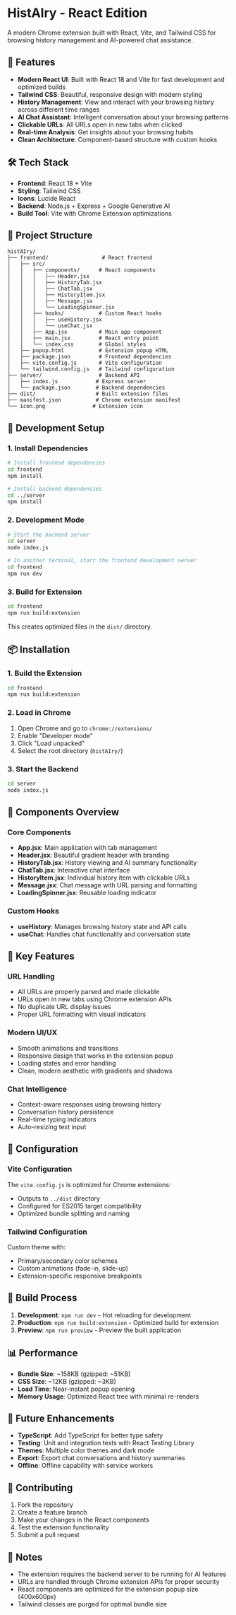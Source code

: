 # HistAIry - React Edition

A modern Chrome extension built with React, Vite, and Tailwind CSS for browsing history management and AI-powered chat assistance.

## 🎯 Features

- **Modern React UI**: Built with React 18 and Vite for fast development and optimized builds
- **Tailwind CSS**: Beautiful, responsive design with modern styling
- **History Management**: View and interact with your browsing history across different time ranges
- **AI Chat Assistant**: Intelligent conversation about your browsing patterns
- **Clickable URLs**: All URLs open in new tabs when clicked
- **Real-time Analysis**: Get insights about your browsing habits
- **Clean Architecture**: Component-based structure with custom hooks

## 🛠️ Tech Stack

- **Frontend**: React 18 + Vite
- **Styling**: Tailwind CSS
- **Icons**: Lucide React
- **Backend**: Node.js + Express + Google Generative AI
- **Build Tool**: Vite with Chrome Extension optimizations

## 📁 Project Structure

```
histAIry/
├── frontend/                 # React frontend
│   ├── src/
│   │   ├── components/      # React components
│   │   │   ├── Header.jsx
│   │   │   ├── HistoryTab.jsx
│   │   │   ├── ChatTab.jsx
│   │   │   ├── HistoryItem.jsx
│   │   │   ├── Message.jsx
│   │   │   └── LoadingSpinner.jsx
│   │   ├── hooks/           # Custom React hooks
│   │   │   ├── useHistory.jsx
│   │   │   └── useChat.jsx
│   │   ├── App.jsx          # Main app component
│   │   ├── main.jsx         # React entry point
│   │   └── index.css        # Global styles
│   ├── popup.html           # Extension popup HTML
│   ├── package.json         # Frontend dependencies
│   ├── vite.config.js       # Vite configuration
│   └── tailwind.config.js   # Tailwind configuration
├── server/                  # Backend API
│   ├── index.js            # Express server
│   └── package.json        # Backend dependencies
├── dist/                   # Built extension files
├── manifest.json           # Chrome extension manifest
└── icon.png               # Extension icon
```

## 🚀 Development Setup

### 1. Install Dependencies

```bash
# Install frontend dependencies
cd frontend
npm install

# Install backend dependencies
cd ../server
npm install
```

### 2. Development Mode

```bash
# Start the backend server
cd server
node index.js

# In another terminal, start the frontend development server
cd frontend
npm run dev
```

### 3. Build for Extension

```bash
cd frontend
npm run build:extension
```

This creates optimized files in the `dist/` directory.

## 📦 Installation

### 1. Build the Extension
```bash
cd frontend
npm run build:extension
```

### 2. Load in Chrome
1. Open Chrome and go to `chrome://extensions/`
2. Enable "Developer mode"
3. Click "Load unpacked"
4. Select the root directory (`histAIry/`)

### 3. Start the Backend
```bash
cd server
node index.js
```

## 🎨 Components Overview

### Core Components

- **App.jsx**: Main application with tab management
- **Header.jsx**: Beautiful gradient header with branding
- **HistoryTab.jsx**: History viewing and AI summary functionality
- **ChatTab.jsx**: Interactive chat interface
- **HistoryItem.jsx**: Individual history item with clickable URLs
- **Message.jsx**: Chat message with URL parsing and formatting
- **LoadingSpinner.jsx**: Reusable loading indicator

### Custom Hooks

- **useHistory**: Manages browsing history state and API calls
- **useChat**: Handles chat functionality and conversation state

## 🎯 Key Features

### URL Handling
- All URLs are properly parsed and made clickable
- URLs open in new tabs using Chrome extension APIs
- No duplicate URL display issues
- Proper URL formatting with visual indicators

### Modern UI/UX
- Smooth animations and transitions
- Responsive design that works in the extension popup
- Loading states and error handling
- Clean, modern aesthetic with gradients and shadows

### Chat Intelligence
- Context-aware responses using browsing history
- Conversation history persistence
- Real-time typing indicators
- Auto-resizing text input

## 🔧 Configuration

### Vite Configuration
The `vite.config.js` is optimized for Chrome extensions:
- Outputs to `../dist` directory
- Configured for ES2015 target compatibility
- Optimized bundle splitting and naming

### Tailwind Configuration
Custom theme with:
- Primary/secondary color schemes
- Custom animations (fade-in, slide-up)
- Extension-specific responsive breakpoints

## 🚀 Build Process

1. **Development**: `npm run dev` - Hot reloading for development
2. **Production**: `npm run build:extension` - Optimized build for extension
3. **Preview**: `npm run preview` - Preview the built application

## 📊 Performance

- **Bundle Size**: ~158KB (gzipped: ~51KB)
- **CSS Size**: ~12KB (gzipped: ~3KB)
- **Load Time**: Near-instant popup opening
- **Memory Usage**: Optimized React tree with minimal re-renders

## 🔮 Future Enhancements

- **TypeScript**: Add TypeScript for better type safety
- **Testing**: Unit and integration tests with React Testing Library
- **Themes**: Multiple color themes and dark mode
- **Export**: Export chat conversations and history summaries
- **Offline**: Offline capability with service workers

## 🤝 Contributing

1. Fork the repository
2. Create a feature branch
3. Make your changes in the React components
4. Test the extension functionality
5. Submit a pull request

## 📝 Notes

- The extension requires the backend server to be running for AI features
- URLs are handled through Chrome extension APIs for proper security
- React components are optimized for the extension popup size (400x600px)
- Tailwind classes are purged for optimal bundle size
